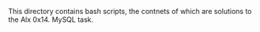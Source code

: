 This directory contains bash scripts, the contnets of which are solutions to the Alx 0x14. MySQL task.
